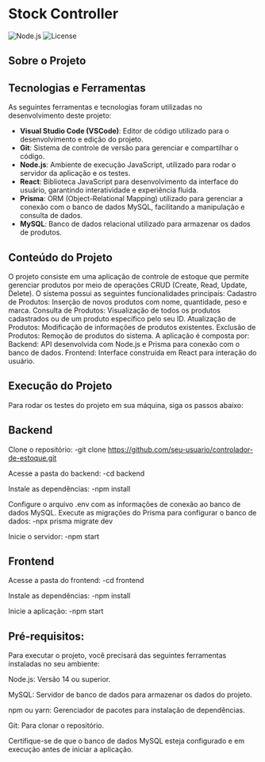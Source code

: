 # Stock Controller

![Node.js](https://img.shields.io/badge/Node.js-v14.x%20LTS-green?style=flat&logo=node.js)
![License](https://img.shields.io/badge/License-MIT-brightgreen?style=flat)

## Sobre o Projeto


## Tecnologias e Ferramentas

As seguintes ferramentas e tecnologias foram utilizadas no desenvolvimento deste projeto:

- **Visual Studio Code (VSCode)**: Editor de código utilizado para o desenvolvimento e edição do projeto. 
- **Git**: Sistema de controle de versão para gerenciar e compartilhar o código.
- **Node.js**: Ambiente de execução JavaScript, utilizado para rodar o servidor da aplicação e os testes.
- **React**: Biblioteca JavaScript para desenvolvimento da interface do usuário, garantindo interatividade e experiência fluida.
- **Prisma**: ORM (Object-Relational Mapping) utilizado para gerenciar a conexão com o banco de dados MySQL, facilitando a manipulação e consulta de dados.
- **MySQL**: Banco de dados relacional utilizado para armazenar os dados de produtos.


## Conteúdo do Projeto

O projeto consiste em uma aplicação de controle de estoque que permite gerenciar produtos por meio de operações CRUD (Create, Read, Update, Delete). O sistema possui as seguintes funcionalidades principais:
Cadastro de Produtos: Inserção de novos produtos com nome, quantidade, peso e marca.
Consulta de Produtos: Visualização de todos os produtos cadastrados ou de um produto específico pelo seu ID.
Atualização de Produtos: Modificação de informações de produtos existentes. 
Exclusão de Produtos: Remoção de produtos do sistema.
A aplicação é composta por:
Backend: API desenvolvida com Node.js e Prisma para conexão com o banco de dados.
Frontend: Interface construída em React para interação do usuário.

## Execução do Projeto

Para rodar os testes do projeto em sua máquina, siga os passos abaixo:

## Backend

Clone o repositório:
-git clone https://github.com/seu-usuario/controlador-de-estoque.git

Acesse a pasta do backend:
-cd backend

Instale as dependências:
-npm install

Configure o arquivo .env com as informações de conexão ao banco de dados MySQL.
Execute as migrações do Prisma para configurar o banco de dados:
-npx prisma migrate dev

Inicie o servidor:
-npm start

## Frontend

Acesse a pasta do frontend:
-cd frontend

Instale as dependências:
-npm install

Inicie a aplicação:
-npm start

## Pré-requisitos:

Para executar o projeto, você precisará das seguintes ferramentas instaladas no seu ambiente:

Node.js: Versão 14 ou superior.

MySQL: Servidor de banco de dados para armazenar os dados do projeto.

npm ou yarn: Gerenciador de pacotes para instalação de dependências.

Git: Para clonar o repositório.

Certifique-se de que o banco de dados MySQL esteja configurado e em execução antes de iniciar a aplicação.



